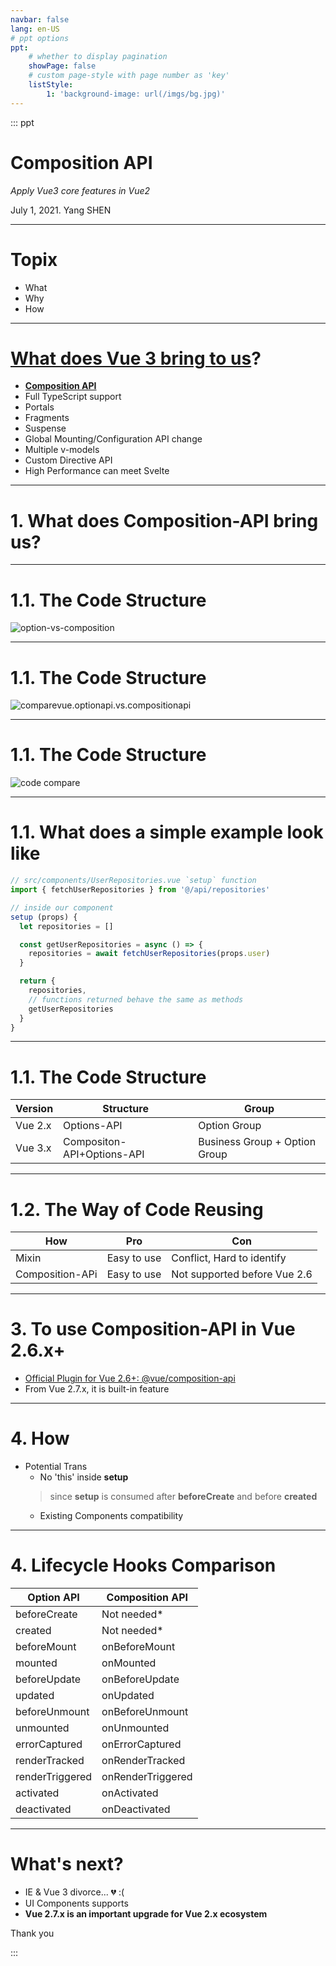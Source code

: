 ```yaml
---
navbar: false
lang: en-US
# ppt options
ppt:
    # whether to display pagination
    showPage: false
    # custom page-style with page number as 'key'
    listStyle:
        1: 'background-image: url(/imgs/bg.jpg)'
---
```

<div style="margin-top: 0;height: calc(100vh - 8rem);">

::: ppt

# **Composition API** 
 
*Apply Vue3 core features in Vue2*


July 1, 2021. Yang SHEN

----

# Topix

* What
* Why
* How

----

# [What does Vue 3 bring to us](https://vueschool.io/articles/vuejs-tutorials/exciting-new-features-in-vue-3/)?

* **[Composition API](https://v3.vuejs.org/guide/composition-api-introduction.html)**
* Full TypeScript support
* Portals
* Fragments
* Suspense
* Global Mounting/Configuration API change
* Multiple v-models
* Custom Directive API
* High Performance can meet Svelte

----

# 1. What does Composition-API bring us?

----

# 1.1. The Code Structure 

![option-vs-composition](https://res.cloudinary.com/dcwhvbsq5/image/upload/q_100/v1568022356/option-vs-composition_clvge7.png)

----

# 1.1. The Code Structure 

![comparevue.optionapi.vs.compositionapi](https://img.kancloud.cn/27/76/27764adda45a5aa388cb8f55affa3178_785x540.gif)

----

# 1.1. The Code Structure

![code compare](https://pic4.zhimg.com/v2-2394b6d3e27fda1932c87776ec2062ef_1440w.jpg?source=172ae18b)

----

# 1.1. What does a simple example look like 

```javascript
// src/components/UserRepositories.vue `setup` function
import { fetchUserRepositories } from '@/api/repositories'

// inside our component
setup (props) {
  let repositories = []

  const getUserRepositories = async () => {
    repositories = await fetchUserRepositories(props.user)
  }

  return {
    repositories,
    // functions returned behave the same as methods
    getUserRepositories 
  }
}
```

----

# 1.1. The Code Structure 

|Version|Structure|Group|
|----|----|----| 
|Vue 2.x|Options-API|Option Group|
|Vue 3.x|Compositon-API+Options-API|Business Group + Option Group|

----
# 1.2. The Way of Code Reusing

|How|Pro|Con|
|----|----|----|
|Mixin|Easy to use| Conflict, Hard to identify |
|Composition-APi|Easy to use|Not supported before Vue 2.6|

----
# 3. To use Composition-API in Vue 2.6.x+

* [Official Plugin for Vue 2.6+: @vue/composition-api](https://github.com/vuejs/composition-api/blob/master/README.md)
* From Vue 2.7.x, it is built-in feature

----

# 4. How

* Potential Trans
    * No 'this' inside **setup**
    > since **setup** is consumed after **beforeCreate** and before **created**
    * Existing Components compatibility
 
----
 
# 4. Lifecycle Hooks Comparison

|Option API|Composition API|
|----|----|
|beforeCreate |	Not needed*|
|created |	Not needed*|
|beforeMount |	onBeforeMount|
|mounted |	onMounted|
|beforeUpdate |	onBeforeUpdate|
|updated |	onUpdated|
|beforeUnmount |	onBeforeUnmount|
|unmounted |	onUnmounted|
|errorCaptured |	onErrorCaptured|
|renderTracked |	onRenderTracked|
|renderTriggered |	onRenderTriggered|
|activated |	onActivated|
|deactivated |	onDeactivated|
    
----
# What's next? 

* IE & Vue 3 divorce...  :broken_heart: :( 
* UI Components supports
* **Vue 2.7.x is an important upgrade for Vue 2.x ecosystem**

Thank you

:::

</div>